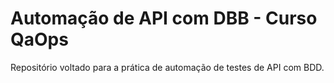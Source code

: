 # Automação de API com DBB - Curso QaOps
Repositório voltado para a prática de automação de testes de API com BDD.
